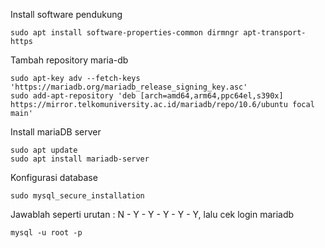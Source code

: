 Install software pendukung
```
sudo apt install software-properties-common dirmngr apt-transport-https
```
Tambah repository maria-db
```
sudo apt-key adv --fetch-keys 'https://mariadb.org/mariadb_release_signing_key.asc'
sudo add-apt-repository 'deb [arch=amd64,arm64,ppc64el,s390x] https://mirror.telkomuniversity.ac.id/mariadb/repo/10.6/ubuntu focal main'
```
Install mariaDB server
```
sudo apt update
sudo apt install mariadb-server
```
Konfigurasi database
```
sudo mysql_secure_installation
```
Jawablah seperti urutan : N - Y - Y - Y - Y - Y, lalu cek login mariadb
```
mysql -u root -p
```
